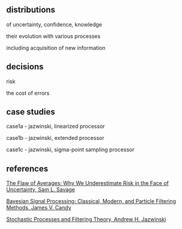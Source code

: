 
## distributions

of uncertainty, confidence, knowledge

their evolution with various processes

including acquisition of new information

## decisions

risk

the cost of errors

## case studies

case1a - jazwinski, linearized processor

case1b - jazwinski, extended processor

case1c - jazwinski, sigma-point sampling processor

## references

[The Flaw of Averages: Why We Underestimate Risk in the Face of Uncertainty, Sam L. Savage](http://a.co/cDDBO9p)

[Bayesian Signal Processing: Classical, Modern, and Particle Filtering Methods, James V. Candy](http://a.co/gp4upXd)

[Stochastic Processes and Filtering Theory, Andrew H. Jazwinski](http://a.co/3QuMFkh)


